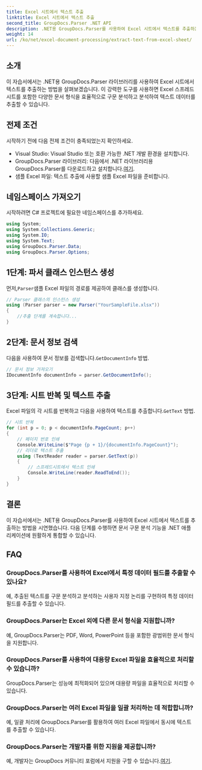 ```yaml
---
title: Excel 시트에서 텍스트 추출
linktitle: Excel 시트에서 텍스트 추출
second_title: GroupDocs.Parser .NET API
description: .NET용 GroupDocs.Parser를 사용하여 Excel 시트에서 텍스트를 추출하는 방법을 알아보세요. 효과적인 텍스트 추출을 위한 간단한 단계.
weight: 14
url: /ko/net/excel-document-processing/extract-text-from-excel-sheet/
---
```

## 소개
이 자습서에서는 .NET용 GroupDocs.Parser 라이브러리를 사용하여 Excel 시트에서 텍스트를 추출하는 방법을 살펴보겠습니다. 이 강력한 도구를 사용하면 Excel 스프레드시트를 포함한 다양한 문서 형식을 효율적으로 구문 분석하고 분석하여 텍스트 데이터를 추출할 수 있습니다.
## 전제 조건
시작하기 전에 다음 전제 조건이 충족되었는지 확인하세요.
- Visual Studio: Visual Studio 또는 호환 가능한 .NET 개발 환경을 설치합니다.
-  GroupDocs.Parser 라이브러리: 다음에서 .NET 라이브러리용 GroupDocs.Parser를 다운로드하고 설치합니다.[여기](https://releases.groupdocs.com/parser/net/).
- 샘플 Excel 파일: 텍스트 추출에 사용할 샘플 Excel 파일을 준비합니다.

## 네임스페이스 가져오기
시작하려면 C# 프로젝트에 필요한 네임스페이스를 추가하세요.
```csharp
using System;
using System.Collections.Generic;
using System.IO;
using System.Text;
using GroupDocs.Parser.Data;
using GroupDocs.Parser.Options;
```
## 1단계: 파서 클래스 인스턴스 생성
 먼저,`Parser`샘플 Excel 파일의 경로를 제공하여 클래스를 생성합니다.
```csharp
// Parser 클래스의 인스턴스 생성
using (Parser parser = new Parser("YourSampleFile.xlsx"))
{
    //추출 단계를 계속합니다...
}
```
## 2단계: 문서 정보 검색
 다음을 사용하여 문서 정보를 검색합니다.`GetDocumentInfo` 방법.
```csharp
// 문서 정보 가져오기
IDocumentInfo documentInfo = parser.GetDocumentInfo();
```
## 3단계: 시트 반복 및 텍스트 추출
 Excel 파일의 각 시트를 반복하고 다음을 사용하여 텍스트를 추출합니다.`GetText` 방법.
```csharp
// 시트 반복
for (int p = 0; p < documentInfo.PageCount; p++)
{
    // 페이지 번호 인쇄
    Console.WriteLine($"Page {p + 1}/{documentInfo.PageCount}");
    // 리더로 텍스트 추출
    using (TextReader reader = parser.GetText(p))
    {
        // 스프레드시트에서 텍스트 인쇄
        Console.WriteLine(reader.ReadToEnd());
    }
}
```

## 결론
이 자습서에서는 .NET용 GroupDocs.Parser를 사용하여 Excel 시트에서 텍스트를 추출하는 방법을 시연했습니다. 다음 단계를 수행하면 문서 구문 분석 기능을 .NET 애플리케이션에 원활하게 통합할 수 있습니다.

## FAQ
### GroupDocs.Parser를 사용하여 Excel에서 특정 데이터 필드를 추출할 수 있나요?
예, 추출된 텍스트를 구문 분석하고 분석하는 사용자 지정 논리를 구현하여 특정 데이터 필드를 추출할 수 있습니다.
### GroupDocs.Parser는 Excel 외에 다른 문서 형식을 지원합니까?
예, GroupDocs.Parser는 PDF, Word, PowerPoint 등을 포함한 광범위한 문서 형식을 지원합니다.
### GroupDocs.Parser를 사용하여 대용량 Excel 파일을 효율적으로 처리할 수 있습니까?
GroupDocs.Parser는 성능에 최적화되어 있으며 대용량 파일을 효율적으로 처리할 수 있습니다.
### GroupDocs.Parser는 여러 Excel 파일을 일괄 처리하는 데 적합합니까?
예, 일괄 처리에 GroupDocs.Parser를 활용하여 여러 Excel 파일에서 동시에 텍스트를 추출할 수 있습니다.
### GroupDocs.Parser는 개발자를 위한 지원을 제공합니까?
 예, 개발자는 GroupDocs 커뮤니티 포럼에서 지원을 구할 수 있습니다.[여기](https://forum.groupdocs.com/c/parser/17).